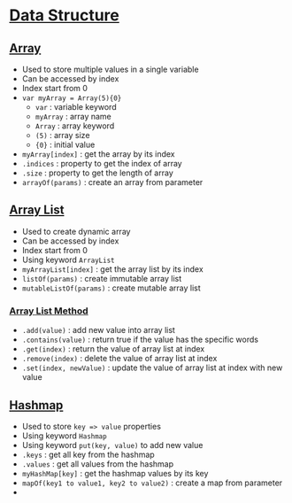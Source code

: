 # [Data Structure](https://github.com/HidayatRivai2020/kotlin/blob/main/src/main/kotlin/data_structure)

## [Array](https://github.com/HidayatRivai2020/kotlin/blob/main/src/main/kotlin/data_structure/Array.kt)
- Used to store multiple values in a single variable
- Can be accessed by index
- Index start from 0
- `var myArray = Array(5){0}`
  - `var` : variable keyword
  - `myArray` : array name
  - `Array` : array keyword
  - `(5)` : array size
  - `{0}` : initial value
- `myArray[index]` : get the array by its index
- `.indices` : property to get the index of array
- `.size` : property to get the length of array
- `arrayOf(params)` : create an array from parameter

## [Array List](https://github.com/HidayatRivai2020/kotlin/blob/main/src/main/kotlin/data_structure/ArrayList.kt)
- Used to create dynamic array
- Can be accessed by index
- Index start from 0
- Using keyword `ArrayList`
- `myArrayList[index]` : get the array list by its index
- `listOf(params)` : create immutable array list
- `mutableListOf(params)` : create mutable array list

### [Array List Method](https://github.com/HidayatRivai2020/kotlin/blob/main/src/main/kotlin/data_structure/ArrayListMethod.kt)
- `.add(value)` : add new value into array list
- `.contains(value)` : return true if the value has the specific words
- `.get(index)` : return the value of array list at index
- `.remove(index)` : delete the value of array list at index
- `.set(index, newValue)` : update the value of array list at index with new value

## [Hashmap](https://github.com/HidayatRivai2020/kotlin/blob/main/src/main/kotlin/data_structure/Hashmap.kt)
- Used to store `key => value` properties
- Using keyword `Hashmap`
- Using keyword `put(key, value)` to add new value
- `.keys` : get all key from the hashmap
- `.values` : get all values from the hashmap
- `myHashMap[key]` : get the hashmap values by its key
- `mapOf(key1 to value1, key2 to value2)` : create a map from parameter
- 